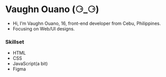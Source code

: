 # Vaughn Ouano (⚆_⚆)

- Hi, I’m Vaughn Ouano, 16, front-end developer from Cebu, Philippines. 
- Focusing on Web/UI designs. 

### Skillset

- HTML
- CSS
- JavaScript(a bit)
- Figma
